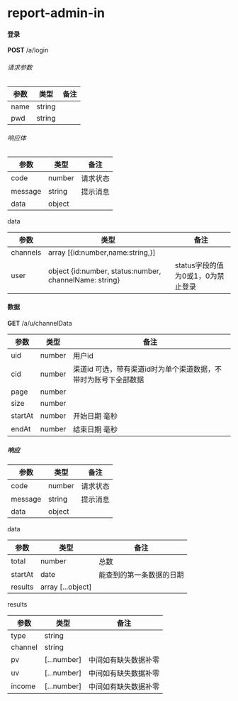 # report-admin-in

#### 登录

**POST**	/a/login

###### 请求参数

| 参数 | 类型   | 备注 |
| ---- | ------ | ---- |
| name | string |      |
| pwd  | string |      |

###### 响应体

| 参数    | 类型   | 备注     |
| ------- | ------ | -------- |
| code    | number | 请求状态 |
| message | string | 提示消息 |
| data    | object |          |

data

| 参数     | 类型                                                   | 备注                              |
| -------- | ------------------------------------------------------ | --------------------------------- |
| channels | array [{id:number,name:string,}]                       |                                   |
| user     | object {id:number, status:number, channelName: string} | status字段的值为0或1，0为禁止登录 |

#### 数据

**GET**	/a/u/channelData

| 参数    | 类型   | 备注                                                         |
| ------- | ------ | ------------------------------------------------------------ |
| uid     | number | 用户id                                                       |
| cid     | number | 渠道id 可选，带有渠道id时为单个渠道数据，不带时为账号下全部数据 |
| page    | number |                                                              |
| size    | number |                                                              |
| startAt | number | 开始日期 毫秒                                                |
| endAt   | number | 结束日期 毫秒                                                |

##### 响应

| 参数    | 类型   | 备注     |
| ------- | ------ | -------- |
| code    | number | 请求状态 |
| message | string | 提示消息 |
| data    | object |          |

data

| 参数    | 类型              | 备注                     |
| ------- | ----------------- | ------------------------ |
| total   | number            | 总数                     |
| startAt | date              | 能查到的第一条数据的日期 |
| results | array [...object] |                          |

results

| 参数    | 类型        | 备注 |
| ------- | ----------- | ---- |
| type    | string      |      |
| channel | string      |      |
| pv      | [...number] | 中间如有缺失数据补零     |
| uv      | [...number] | 中间如有缺失数据补零     |
| income  | [...number] | 中间如有缺失数据补零     |

